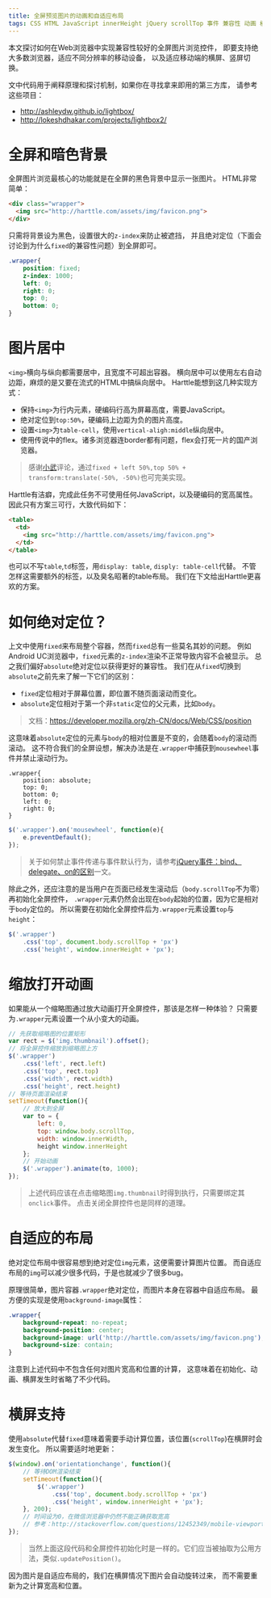 ```yaml
---
title: 全屏预览图片的动画和自适应布局
tags: CSS HTML JavaScript innerHeight jQuery scrollTop 事件 兼容性 动画 横屏
---
```


本文探讨如何在Web浏览器中实现兼容性较好的全屏图片浏览控件，
即要支持绝大多数浏览器，适应不同分辨率的移动设备，
以及适应移动端的横屏、竖屏切换。

文中代码用于阐释原理和探讨机制，如果你在寻找拿来即用的第三方库，
请参考这些项目：

* <http://ashleydw.github.io/lightbox/>
* <http://lokeshdhakar.com/projects/lightbox2/>

<!--more-->

# 全屏和暗色背景

全屏图片浏览最核心的功能就是在全屏的黑色背景中显示一张图片。
HTML非常简单：

```html
<div class="wrapper">
  <img src="http://harttle.com/assets/img/favicon.png">
</div>
```

只需将背景设为黑色，设置很大的`z-index`来防止被遮挡，
并且绝对定位（下面会讨论到为什么`fixed`的兼容性问题）到全屏即可。

```css
.wrapper{
    position: fixed;
    z-index: 1000;
    left: 0;
    right: 0;
    top: 0;
    bottom: 0;
}
```

# 图片居中

`<img>`横向与纵向都需要居中，且宽度不可超出容器。
横向居中可以使用左右自动边距，麻烦的是又要在流式的HTML中搞纵向居中。
Harttle能想到这几种实现方式：

* 保持`<img>`为行内元素，硬编码行高为屏幕高度，需要JavaScript。
* 绝对定位到`top:50%`，硬编码上边距为负的图片高度。
* 设置`<img>`为`table-cell`，使用`vertical-aligh:middle`纵向居中。
* 使用传说中的flex。诸多浏览器连border都有问题，flex会打死一片的国产浏览器。

> 感谢[小武][xuexb]评论，通过`fixed + left 50%,top 50% + transform:translate(-50%, -50%)`也可完美实现。

Harttle有洁癖，完成此任务不可使用任何JavaScript，以及硬编码的宽高属性。
因此只有方案三可行，大致代码如下：

```html
<table>
  <td>
    <img src="http://harttle.com/assets/img/favicon.png">
  </td>
</table>
```

也可以不写`table`,`td`标签，用`display: table`, `disply: table-cell`代替。
不管怎样这需要额外的标签，以及臭名昭著的table布局。
我们在下文给出Harttle更喜欢的方案。

# 如何绝对定位？

上文中使用`fixed`来布局整个容器，然而`fixed`总有一些莫名其妙的问题。
例如Android UC浏览器中，`fixed`元素的`z-index`渲染不正常导致内容不会被显示。
总之我们偏好`absolute`绝对定位以获得更好的兼容性。
我们在从`fixed`切换到`absolute`之前先来了解一下它们的区别：

* `fixed`定位相对于屏幕位置，即位置不随页面滚动而变化。
* `absolute`定位相对于第一个非`static`定位的父元素，比如`body`。

> 文档：<https://developer.mozilla.org/zh-CN/docs/Web/CSS/position>

这意味着`absolute`定位的元素与`body`的相对位置是不变的，会随着`body`的滚动而滚动。
这不符合我们的全屏设想，解决办法是在`.wrapper`中捕获到`mousewheel`事件并禁止滚动行为。

```
.wrapper{
    position: absolute;
    top: 0;
    bottom: 0;
    left: 0;
    right: 0;
}
```

```javascript
$('.wrapper').on('mousewheel', function(e){
    e.preventDefault();
});
```

> 关于如何禁止事件传递与事件默认行为，请参考[jQuery事件：bind、delegate、on的区别][jqe]一文。

除此之外，还应注意的是当用户在页面已经发生滚动后（`body.scrollTop`不为零）再初始化全屏控件，
`.wrapper`元素仍然会出现在`body`起始的位置，因为它是相对于`body`定位的。
所以需要在初始化全屏控件后为`.wrapper`元素设置`top`与`height`：

```javascript
$('.wrapper')
    .css('top', document.body.scrollTop + 'px')
    .css('height', window.innerHeight + 'px');
```

# 缩放打开动画

如果能从一个缩略图通过放大动画打开全屏控件，那该是怎样一种体验？
只需要为`.wrapper`元素设置一个从小变大的动画。

```javascript
// 先获取缩略图的位置矩形
var rect = $('img.thumbnail').offset();
// 将全屏控件缩放到缩略图上方
$('.wrapper')
    .css('left', rect.left)
    .css('top', rect.top)
    .css('width', rect.width)
    .css('height', rect.height)
// 等待页面渲染结束
setTimeout(function(){
    // 放大到全屏
    var to = {
        left: 0,
        top: window.body.scrollTop,
        width: window.innerWidth,
        height window.innerHeight
    };
    // 开始动画
    $('.wrapper').animate(to, 1000);
});
```

> 上述代码应该在点击缩略图`img.thumbnail`时得到执行，只需要绑定其`onclick`事件。
> 点击关闭全屏控件也是同样的道理。

# 自适应的布局

绝对定位布局中很容易想到绝对定位`img`元素，这便需要计算图片位置。
而自适应布局的`img`可以减少很多代码，于是也就减少了很多bug。

原理很简单，图片容器`.wrapper`绝对定位，而图片本身在容器中自适应布局。
最方便的实现是使用`background-image`属性：

```css
.wrapper{
    background-repeat: no-repeat;
    background-position: center;
    background-image: url('http://harttle.com/assets/img/favicon.png');
    background-size: contain;
}
```

注意到上述代码中不包含任何对图片宽高和位置的计算，
这意味着在初始化、动画、横屏发生时省略了不少代码。

# 横屏支持

使用`absolute`代替`fixed`意味着需要手动计算位置，该位置(`scrollTop`)在横屏时会发生变化。
所以需要适时地更新：

```javascript
$(window).on('orientationchange', function(){
    // 等待DOM渲染结束
    setTimeout(function(){
        $('.wrapper')
            .css('top', document.body.scrollTop + 'px')
            .css('height', window.innerHeight + 'px');
    }, 200);
    // 时间设为0，在微信浏览器中仍然不能正确获取宽高
    // 参考：http://stackoverflow.com/questions/12452349/mobile-viewport-height-after-orientation-change
});
```

> 当然上面这段代码和全屏控件初始化时是一样的。它们应当被抽取为公用方法，类似`.updatePosition()`。

因为图片是自适应布局的，我们在横屏情况下图片会自动旋转过来，
而不需要重新为之计算宽高和位置。

[jqe]: http://harttle.com/2015/06/26/jquery-event.html
[xuexb]: https://xuexb.com/
